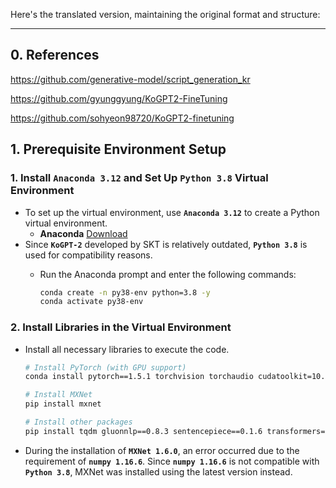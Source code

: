 Here's the translated version, maintaining the original format and structure:

---

## 0. References

https://github.com/generative-model/script_generation_kr

https://github.com/gyunggyung/KoGPT2-FineTuning

https://github.com/sohyeon98720/KoGPT2-finetuning

## 1. Prerequisite Environment Setup

### 1. Install **`Anaconda 3.12`** and Set Up **`Python 3.8`** Virtual Environment

- To set up the virtual environment, use **`Anaconda 3.12`** to create a Python virtual environment.
    - **Anaconda** [Download](https://www.anaconda.com/download/success)
- Since **`KoGPT-2`** developed by SKT is relatively outdated, **`Python 3.8`** is used for compatibility reasons.
    - Run the Anaconda prompt and enter the following commands:

        ```bash
        conda create -n py38-env python=3.8 -y
        conda activate py38-env
        ```
        

### 2. Install Libraries in the Virtual Environment

- Install all necessary libraries to execute the code.

    ```bash
    # Install PyTorch (with GPU support)
    conda install pytorch==1.5.1 torchvision torchaudio cudatoolkit=10.2 -c pytorch
    
    # Install MXNet
    pip install mxnet
    
    # Install other packages
    pip install tqdm gluonnlp==0.8.3 sentencepiece==0.1.6 transformers==2.1.1 tensorboardX easydict
    ```
    
- During the installation of **`MXNet 1.6.0`**, an error occurred due to the requirement of **`numpy 1.16.6`**. Since **`numpy 1.16.6`** is not compatible with **`Python 3.8`**, MXNet was installed using the latest version instead.
